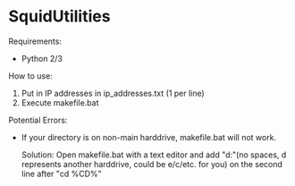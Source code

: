# SquidUtilities

Requirements:
- Python 2/3

How to use:
1. Put in IP addresses in ip_addresses.txt (1 per line)
2. Execute makefile.bat

Potential Errors:
- If your directory is on non-main harddrive, makefile.bat will not work. 
  
  Solution: Open makefile.bat with a text editor and add "d:"(no spaces, d represents another harddrive, could be e/c/etc. for you) on the second line after "cd %CD%"
